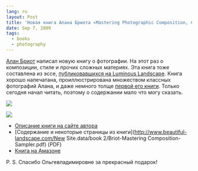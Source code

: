 ```yaml
---
lang: ru
layout: Post
title: 'Новая книга Алана Бриота «Mastering Photographic Composition, Creativity and Personal Style»'
date: Sep 7, 2009
tags:
  - books
  - photography
---
```


[Алан Бриот](http://www.beautiful-landscape.com/ 'Alain Briot Fine Art Photography') написал новую книгу о фотографии. На этот раз о композиции, стиле и прочих сложных материях. Эта книга тоже составлена из эссе, [публиковавшихся на Luminous Landscape](http://www.luminous-landscape.com/columns/briots_view.shtml "Briot's View. Columns and Articles on Photography by Alain Briot"). Книга хорошо напечатана, проиллюстрирована множеством классных фотографий Алана, и даже немного толще [первой его книги](http://www.beautiful-landscape.com/Articles-Book-1.html 'Alain Briot. Mastering Landscape Photography'). Только сегодня начал читать, поэтому о содержании мало что могу сказать.

![](/images/blog/alan-briot-composition.jpg)

![](/images/blog/alan-briot-composition-2.jpg)

- [Описание книги на сайте автора](http://www.beautiful-landscape.com/Articles-Book-2-1.html)
- [Содержание и некоторые страницы из книги](http://www.beautiful-landscape.com/New Site.data/book 2/Briot-Mastering Composition-Sampler.pdf) (PDF)
- [Книга на Амазоне](http://www.amazon.com/Mastering-Photographic-Composition-Creativity-Personal/dp/1933952229/?tag=artesapesphot-20)

P. S. Спасибо Ольгевладимировне за прекрасный подарок!
